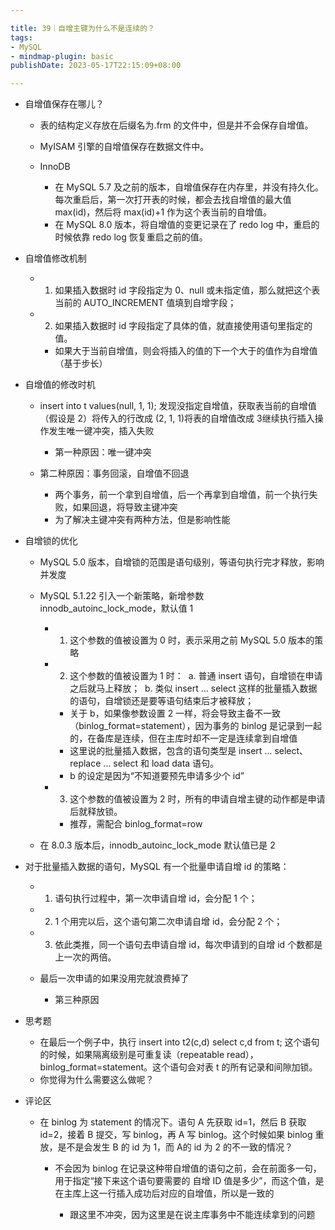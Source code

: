 ```yaml
---

title: 39｜自增主键为什么不是连续的？
tags:
- MySQL
- mindmap-plugin: basic
publishDate: 2023-05-17T22:15:09+08:00

---
```


- 自增值保存在哪儿？

  - 表的结构定义存放在后缀名为.frm 的文件中，但是并不会保存自增值。
  - MyISAM 引擎的自增值保存在数据文件中。
  - InnoDB

    - 在 MySQL 5.7 及之前的版本，自增值保存在内存里，并没有持久化。每次重启后，第一次打开表的时候，都会去找自增值的最大值 max(id)，然后将 max(id)+1 作为这个表当前的自增值。
    - 在 MySQL 8.0 版本，将自增值的变更记录在了 redo log 中，重启的时候依靠 redo log 恢复重启之前的值。

- 自增值修改机制

  - 1. 如果插入数据时 id 字段指定为 0、null 或未指定值，那么就把这个表当前的 AUTO_INCREMENT 值填到自增字段；
  - 2. 如果插入数据时 id 字段指定了具体的值，就直接使用语句里指定的值。

    - 如果大于当前自增值，则会将插入的值的下一个大于的值作为自增值（基于步长）

- 自增值的修改时机

  - insert into t values(null, 1, 1); 发现没指定自增值，获取表当前的自增值（假设是 2）将传入的行改成 (2, 1, 1)将表的自增值改成 3继续执行插入操作发生唯一键冲突，插入失败

    - 第一种原因：唯一键冲突

  - 第二种原因：事务回滚，自增值不回退

    - 两个事务，前一个拿到自增值，后一个再拿到自增值，前一个执行失败，如果回退，将导致主键冲突
    - 为了解决主键冲突有两种方法，但是影响性能

- 自增锁的优化

  - MySQL 5.0 版本，自增锁的范围是语句级别，等语句执行完才释放，影响并发度
  - MySQL 5.1.22 引入一个新策略，新增参数 innodb_autoinc_lock_mode，默认值 1

    - 1. 这个参数的值被设置为 0 时，表示采用之前 MySQL 5.0 版本的策略
    - 2. 这个参数的值被设置为 1 时：  a. 普通 insert 语句，自增锁在申请之后就马上释放；  b. 类似 insert … select 这样的批量插入数据的语句，自增锁还是要等语句结束后才被释放；

      - 关于 b，如果像参数设置 2 一样，将会导致主备不一致（binlog_format=statement），因为事务的 binlog 是记录到一起的，在备库是连续，但在主库时却不一定是连续拿到自增值
      - 这里说的批量插入数据，包含的语句类型是 insert … select、replace … select 和 load data 语句。
      - b 的设定是因为“不知道要预先申请多少个 id”

    - 3. 这个参数的值被设置为 2 时，所有的申请自增主键的动作都是申请后就释放锁。

      - 推荐，需配合 binlog_format=row

  - 在 8.0.3 版本后，innodb_autoinc_lock_mode 默认值已是 2

- 对于批量插入数据的语句，MySQL 有一个批量申请自增 id 的策略：

  - 1. 语句执行过程中，第一次申请自增 id，会分配 1 个；
  - 2. 1 个用完以后，这个语句第二次申请自增 id，会分配 2 个；
  - 3. 依此类推，同一个语句去申请自增 id，每次申请到的自增 id 个数都是上一次的两倍。
  - 最后一次申请的如果没用完就浪费掉了

    - 第三种原因

- 思考题

  - 在最后一个例子中，执行 insert into t2(c,d) select c,d from t; 这个语句的时候，如果隔离级别是可重复读（repeatable read），binlog_format=statement。这个语句会对表 t 的所有记录和间隙加锁。
  - 你觉得为什么需要这么做呢？

- 评论区

  - 在 binlog 为 statement 的情况下。语句 A 先获取 id=1，然后 B 获取 id=2，接着 B 提交，写 binlog，再 A 写 binlog。这个时候如果 binlog 重放，是不是会发生 B 的 id 为 1，而 A的 id 为 2 的不一致的情况？

    - 不会因为 binlog 在记录这种带自增值的语句之前，会在前面多一句，用于指定“接下来这个语句要需要的 自增 ID 值是多少”，而这个值，是在主库上这一行插入成功后对应的自增值，所以是一致的

      - 跟这里不冲突，因为这里是在说主库事务中不能连续拿到的问题
